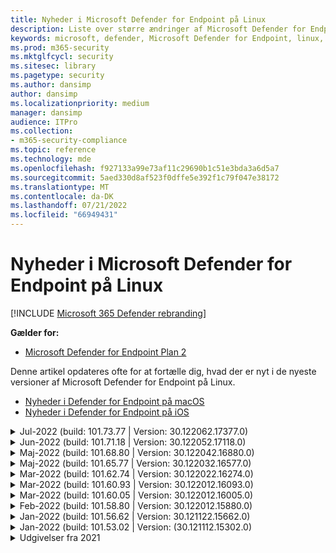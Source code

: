 ```yaml
---
title: Nyheder i Microsoft Defender for Endpoint på Linux
description: Liste over større ændringer af Microsoft Defender for Endpoint på Linux.
keywords: microsoft, defender, Microsoft Defender for Endpoint, linux, whatsnew, release
ms.prod: m365-security
ms.mktglfcycl: security
ms.sitesec: library
ms.pagetype: security
ms.author: dansimp
author: dansimp
ms.localizationpriority: medium
manager: dansimp
audience: ITPro
ms.collection:
- m365-security-compliance
ms.topic: reference
ms.technology: mde
ms.openlocfilehash: f927133a99e73af11c29690b1c51e3bda3a6d5a7
ms.sourcegitcommit: 5aed330d8af523f0dffe5e392f1c79f047e38172
ms.translationtype: MT
ms.contentlocale: da-DK
ms.lasthandoff: 07/21/2022
ms.locfileid: "66949431"
---
```

# <a name="whats-new-in-microsoft-defender-for-endpoint-on-linux"></a>Nyheder i Microsoft Defender for Endpoint på Linux

[!INCLUDE [Microsoft 365 Defender rebranding](../../includes/microsoft-defender.md)]

**Gælder for:**
- [Microsoft Defender for Endpoint Plan 2](https://go.microsoft.com/fwlink/p/?linkid=2154037)


Denne artikel opdateres ofte for at fortælle dig, hvad der er nyt i de nyeste versioner af Microsoft Defender for Endpoint på Linux. 

- [Nyheder i Defender for Endpoint på macOS](mac-whatsnew.md)
- [Nyheder i Defender for Endpoint på iOS](ios-whatsnew.md)

<details>
  <summary>Jul-2022 (build: 101.73.77 | Version: 30.122062.17377.0)</summary>

&ensp;Udgivet: **21. juli 2022**<br/>
&ensp;Publiceret: **21. juli 2022**<br/>
&ensp;Build: **101.73.77**<br/>
&ensp;Version: **30.122062.17377.0**<br/>
&ensp;Programversion: **1.1.19200.3**<br/>
&ensp;Signaturversion: **1.367.1011.0**<br/>


**Nyheder**

- Tilføjede en indstilling til [konfiguration af beregning af filhash](linux-preferences.md#configure-file-hash-computation-feature)
- Fra dette build og frem har produktet som standard det nye antimalwareprogram
- Forbedringer af ydeevnen i forbindelse med filkopieringshandlinger
- Fejlrettelser
</br>

<br/><br/>
</details>

<details>
  <summary>Jun-2022 (build: 101.71.18 | Version: 30.122052.17118.0)</summary>

&ensp;Udgivet: **24. juni 2022**<br/>
&ensp;Publiceret: **24. juni 2022**<br/>
&ensp;Build: **101.71.18**<br/>
&ensp;Version: **30.122052.17118.0**<br/>


**Nyheder**

- Rettelse til understøttelse af definitionslager på ikke-standardplaceringer (uden for /var) for v2-definitionsopdateringer
- Løste et problem i den produktsensor, der bruges på RHEL 6, og som kan medføre, at operativsystemet hænger
- `mdatp connectivity test` blev udvidet med en ekstra URL-adresse, som produktet kræver for at fungere korrekt. Den nye URL-adresse er [https://go.microsoft.com/fwlink/?linkid=2144709](https://go.microsoft.com/fwlink/?linkid=2144709).
- Indtil nu har niveauet for produktloggen ikke været vedvarende mellem genstart af produktet. Fra og med denne version er der en ny kommandolinjeværktøjsparameter, der fastholder logniveauet. Den nye kommando er `mdatp log level persist --level <level>`.
- Fjernede afhængigheden `python` af fra produktinstallationspakken
- Forbedringer af ydeevnen for filkopihandlinger og behandling af netværkshændelser, der stammer fra `auditd`
- Fejlrettelser
</br>

<br/><br/>
</details>


<details>
  <summary>Maj-2022 (build: 101.68.80 | Version: 30.122042.16880.0)</summary>

&ensp;Udgivet: **23. maj 2022**<br/>
&ensp;Publiceret: **23. maj 2022**<br/>
&ensp;Build: **101.68.80**<br/>
&ensp;Version: **30.122042.16880.0**<br/>

**Nyheder** 

- Tilføjet understøttelse af kerneversion `2.6.32-754.47.1.el6.x86_64` , når du kører på RHEL 6
- På RHEL 6 kan produktet nu installeres på enheder, der kører UEK (Unbreakable Enterprise Kernel)
- Løste et problem, hvor procesnavnet nogle gange blev vist forkert, som `unknown` da det kørte `mdatp diagnostic real-time-protection-statistics`
- Løste en fejl, hvor produktet nogle gange fejlagtigt registrerede filer i karantænemappen
- Løste et problem, hvor `mdatp` kommandolinjeværktøjet ikke fungerede, da `/opt` det blev tilsluttet som et blødt link
- Forbedringer af ydeevnen & fejlrettelser
</br>

<br/><br/>
</details>

<details>
<summary>Maj-2022 (build: 101.65.77 | Version: 30.122032.16577.0)</summary>

&ensp;Udgivet: **2. maj 2022**<br/>
&ensp;Publiceret: **2. maj 2022**<br/>
&ensp;Build: **101.65.77**<br/>
&ensp;Version: **30.122032.16577.0**<br/>


**Nyheder**

- Forbedret feltet `conflicting_applications` i `mdatp health` for kun at vise de seneste 10 processer og også for at inkludere procesnavnene. Det gør det nemmere at identificere, hvilke processer der potentielt er i konflikt med Microsoft Defender for Endpoint til Linux.
- Fejlrettelser


<br/><br/>
</details><details>
<summary>Mar-2022 (build: 101.62.74 | Version: 30.122022.16274.0)</summary>

&ensp;Udgivet: **24. marts 2022**<br/>
&ensp;Publiceret: **24. marts 2022**<br/>
&ensp;Build: **101.62.74**<br/>
&ensp;Version: **30.122022.16274.0**<br/>


**Nyheder**

- Løste et problem, hvor produktet fejlagtigt ville blokere adgang til filer, der er større end 2 GB, når det kører på ældre kerneversioner
- Fejlrettelser


<br/><br/>
</details><details>
<summary>Mar-2022 (build: 101.60.93 | Version: 30.122012.16093.0)</summary>

&ensp;Udgivet: **9. mar 2022**<br/>
&ensp;Publiceret: **9. marts 2022**<br/>
&ensp;Build: **101.60.93**<br/>
&ensp;Version: **30.122012.16093.0**<br/>

**Nyheder**

- Denne version indeholder en sikkerhedsopdatering til [CVE-2022-23278](https://msrc-blog.microsoft.com/2022/03/08/guidance-for-cve-2022-23278-spoofing-in-microsoft-defender-for-endpoint/)


<br/><br/>
</details><details>
<summary>Mar-2022 (build: 101.60.05 | Version: 30.122012.16005.0)</summary>

&ensp;Udgivet: **3. mar 2022**<br/>
&ensp;Publiceret: **3. mar. 2022**<br/>
&ensp;Build: **101.60.05**<br/>
&ensp;Version: **30.122012.16005.0**<br/>

**Nyheder**

- Tilføjet understøttelse af kerneversion 2.6.32-754.43.1.el6.x86_64 til RHEL 6.10
- Fejlrettelser


<br/><br/>
</details><details>
<summary>Feb-2022 (build: 101.58.80 | Version: 30.122012.15880.0)</summary>

&ensp;Udgivet: **20. februar 2022**<br/>
&ensp;Publiceret: **20. feb. 2022**<br/>
&ensp;Build: **101.58.80**<br/>
&ensp;Version: **30.122012.15880.0**<br/>

**Nyheder**

- Kommandolinjeværktøjet understøtter nu gendannelse af filer, der er sat i karantæne, på en anden placering end den, hvor filen oprindeligt blev registreret. Dette kan gøres via `mdatp threat quarantine restore --id [threat-id] --path [destination-folder]`.
- Fra og med denne version kan netværksbeskyttelse til Linux evalueres efter behov
- Fejlrettelser



<br/><br/>
</details><details>
<summary>Jan-2022 (build: 101.56.62 | Version: 30.121122.15662.0)</summary>

&ensp;Udgivet: **26. januar 2022**<br/>
&ensp;Publiceret: **26. januar 2022**<br/>
&ensp;Build: **101.56.62**<br/>
&ensp;Version: **30.121122.15662.0**<br/>

**Nyheder**

- Løste et produktnedbrud, der blev introduceret i 101.53.02, og som har påvirket flere kunder


<br/><br/>
</details><details>
<summary>Jan-2022 (build: 101.53.02 | Version: (30.121112.15302.0)</summary>

&ensp;Udgivet: **8. januar 2022**<br/>
&ensp;Publiceret: **8. januar 2022**<br/>
&ensp;Build: **101.53.02**<br/>
&ensp;Version: **30.121112.15302.0**<br/>

**Nyheder**

- Forbedringer af ydeevnen & fejlrettelser



</details>

<details><summary> Udgivelser fra 2021</summary><blockquote>
  <details><summary>(Build: 101.52.57 | Version: 30.121092.15257.0)</summary>
   
  <p><b> Build: 101.52.57 <br>
Version: 30.121092.15257.0</b></p>
   
  <p><b> Hvad er nyt </b></p>

   - Tilføjede en funktion til at registrere sårbare log4j-jars, der bruges af Java-programmer. Maskinen undersøges jævnligt for kørsel af Java-processer med indlæste log4j-krukker. Oplysningerne rapporteres til backend-Microsoft Defender for Endpoint og vises i området Administration af sårbarhed på portalen.
   
   </details>

  <details><summary>(Build: 101.47.76 | Version: 30.121092.14776.0)</summary>
   
  <p><b> Build: 101.47.76 <br>
Version: 30.121092.14776.0</b></p>
   
  <p><b>Nyheder</b></p>

   - Tilføjede en ny parameter til kommandolinjeværktøjet for at styre, om arkiver scannes under scanninger efter behov. Dette kan konfigureres via mdatp config scan-archives --value [enabled/disabled]. Som standard er dette angivet til aktiveret.

   - Fejlrettelser

   </details>

   <details><summary>(Build: 101.45.13 | Version: 30.121082.14513.0)</summary>
   
  <p> 
  Build: <b>101.45.13 </b>  <br>
Version:<b> 30.121082.14513.0 </b></p>
   
  <p><b>Nyheder</b></p>

  - Fra og med denne version understøtter vi Microsoft Defender for Endpoint følgende distributioner:

    - RHEL6.7-6.10- og CentOS6.7-6.10-versioner.
    - Amazon Linux 2
    - Fedora 33 eller nyere

  - Fejlrettelser

   </details>


   <details><summary>(Build: 101.45.00 | Version: 30.121072.14500.0)</summary>
   
   <p> 
   Build:<b> 101.45.00</b> <br>
Version: <b>30.121072.14500.0</b></p>
   
   <p><b>Nyheder</b></p>
      

  - Nye parametre er føjet til kommandolinjeværktøjet:
    - Kontrollér graden af parallelitet for on-demand-scanninger. Dette kan konfigureres via `mdatp config maximum-on-demand-scan-threads --value [number-between-1-and-64]`. Der bruges som standard en grad af parallelitet af `2` .
    - Kontrollér, om scanninger efter sikkerhedsintelligensopdateringer er aktiveret eller deaktiveret. Dette kan konfigureres via `mdatp config scan-after-definition-update --value [enabled/disabled]`. Som standard er dette angivet til `enabled`.
  - Ændring af niveauet for produktloggen kræver nu udvidede rettigheder
  - Fejlrettelser

   </details>

   <details><summary>(Build: 101.39.98 | Version: 30.121062.13998.0)</summary>
   
   <p> 
   Build: <b>101.39.98 </b><br>
Version: <b>30.121062.13998.0</b></p>
   
   <p><b>Nyheder</b></p>

  - Forbedringer af ydeevnen & fejlrettelser
  
   </details>

   <details><summary>(Build: 101.34.27 | Version: 30.121052.13427.0)</summary>
   
   <p> 
   Build:<b> 101.34.27</b> <br>
Version: <b>30.121052.13427.0</b></p>
   
   <p><b>Nyheder</b></p>

   - Forbedringer af ydeevnen & fejlrettelser
  
   </details>

   <details><summary>(Build: 101.29.64 | Version: 30.121042.12964.0)</summary>
   
   <p> 
   Build:<b> 101.29.64 </b><br>
Version:<b> 30.121042.12964.0</b></p>
   
   <p><b>Nyheder</b></p>

   - Fra og med denne version afhjælpes trusler, der registreres under on-demand-antivirusscanninger, som udløses via kommandolinjeklienten, automatisk. Trusler, der registreres under scanninger, der udløses via brugergrænsefladen, kræver stadig manuel handling.
   - `mdatp diagnostic real-time-protection-statistics` understøtter nu to ekstra parametre:
     - `--sort`: sorterer outputtet faldende efter det samlede antal scannede filer
     - `--top N`: viser de øverste N-resultater (fungerer kun, hvis `--sort` der også er angivet)
   - Forbedringer af ydeevnen & fejlrettelser
  
   </details>

   <details><summary>(Build: 101.25.72 | Version: 30.121022.12563.0)</summary>
   
   <p> 
   Build:<b> 101.25.72</b> <br>
Version: <b>30.121022.12563.0</b></p>
   
   <p><b>Nyheder</b></p>

   - Microsoft Defender for Endpoint på Linux er nu tilgængelig som prøveversion for us government-kunder. Du kan få flere oplysninger [under Microsoft Defender for Endpoint til US Government-kunder](gov.md).
   - Løste et problem, hvor brugen af Microsoft Defender for Endpoint på Linux på systemer med FUSE-filsystemer førte til, at operativsystemet hænger
   - Forbedringer af ydeevnen & andre fejlrettelser
  
   </details>

   
   <details><summary>(Build: 101.25.63 | Version: 30.121022.12563.0)</summary>
   
   <p> 
   Build:<b> 101.25.63</b> <br>
Version: <b>30.121022.12563.0</b></p>
   
   <p><b>Nyheder</b></p>

   - Forbedringer af ydeevnen & fejlrettelser
  
   </details>

   <details><summary>(Build: 101.23.64 | Version: 30.121021.12364.0)</summary>
   
   <p>
Build:<b> 101.23.64 </b><br>
Version: 30.121021.12364.0</b></p>
   
   <p><b>Nyheder</b></p>

   - Forbedring af ydeevnen i den situation, hvor der føjes et helt tilslutningspunkt til listen over antivirusudeladelser. Før denne version blev filaktivitet, der stammer fra tilslutningspunktet, stadig behandlet af produktet. Fra og med denne version skjules filaktivitet for udeladte tilslutningspunkter, hvilket fører til bedre produktydeevne
   - Der er føjet en ny indstilling til kommandolinjeværktøjet for at få vist oplysninger om den seneste scanning efter behov. Hvis du vil have vist oplysninger om den seneste scanning efter behov, skal du køre `mdatp health --details antivirus`
   - Andre forbedringer af ydeevnen & fejlrettelser
  
   </details>

   <details><summary>(Build: 101.18.53)</summary>
   
    <p> 
    Build:<b> 101.18.53 </b><br>
        
    <p>Nyheder</b></p>

   - EDR til Linux er nu [offentlig tilgængelig](https://techcommunity.microsoft.com/t5/microsoft-defender-for-endpoint/edr-for-linux-is-now-is-generally-available/ba-p/2048539)
   - Tilføjede en ny kommandolinjeparameter (`--ignore-exclusions`) for at ignorere AV-udeladelser under brugerdefinerede scanninger (`mdatp scan custom`)
   - Udvidet `mdatp diagnostic create` med en ny parameter (`--path [directory]`), der gør det muligt at gemme diagnosticeringslogfilerne i en anden mappe
    - Forbedringer af ydeevnen & fejlrettelser
    
   </details>





</blockquote></details>

